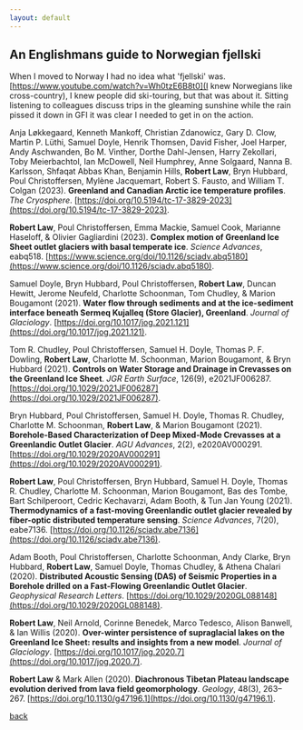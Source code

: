 ```yaml
---
layout: default
---
```


## An Englishmans guide to Norwegian fjellski 

When I moved to Norway I had no idea what 'fjellski' was. [https://www.youtube.com/watch?v=Wh0tzE6B8t0](I knew Norwegians like cross-country), I knew people did ski-touring, but that was about it. Sitting listening to colleagues discuss trips in the gleaming sunshine while the rain pissed it down in GFI it was clear I needed to get in on the action.

Anja Løkkegaard, Kenneth Mankoff, Christian Zdanowicz, Gary D. Clow, Martin P. Lüthi, Samuel Doyle, Henrik Thomsen, David Fisher, Joel Harper, Andy Aschwanden, Bo M. Vinther, Dorthe Dahl-Jensen, Harry Zekollari, Toby Meierbachtol, Ian McDowell, Neil Humphrey, Anne Solgaard, Nanna B. Karlsson, Shfaqat Abbas Khan, Benjamin Hills, **Robert Law**, Bryn Hubbard, Poul Christoffersen, Mylène Jacquemart, Robert S. Fausto, and William T. Colgan (2023). **Greenland and Canadian Arctic ice temperature profiles**. *The Cryosphere*. [https://doi.org/10.5194/tc-17-3829-2023](https://doi.org/10.5194/tc-17-3829-2023).

**Robert Law**, Poul Christoffersen, Emma Mackie, Samuel Cook, Marianne Haseloff, & Olivier Gagliardini (2023). **Complex motion of Greenland Ice Sheet outlet glaciers with basal temperate ice**. *Science Advances*, eabq518. [https://www.science.org/doi/10.1126/sciadv.abq5180](https://www.science.org/doi/10.1126/sciadv.abq5180).

Samuel Doyle, Bryn Hubbard, Poul Christoffersen, **Robert Law**, Duncan Hewitt, Jerome Neufeld, Charlotte Schoonman, Tom Chudley, & Marion Bougamont (2021). **Water flow through sediments and at the ice-sediment interface beneath Sermeq Kujalleq (Store Glacier), Greenland**. *Journal of Glaciology*. [https://doi.org/10.1017/jog.2021.121](https://doi.org/10.1017/jog.2021.121).

Tom R. Chudley, Poul Christoffersen, Samuel H. Doyle, Thomas P. F. Dowling, **Robert Law**, Charlotte M. Schoonman, Marion Bougamont, & Bryn Hubbard (2021). **Controls on Water Storage and Drainage in Crevasses on the Greenland Ice Sheet**. *JGR Earth Surface*, 126(9), e2021JF006287. [https://doi.org/10.1029/2021JF006287](https://doi.org/10.1029/2021JF006287).

Bryn Hubbard, Poul Christoffersen, Samuel H. Doyle, Thomas R. Chudley, Charlotte M. Schoonman, **Robert Law**, & Marion Bougamont (2021). **Borehole-Based Characterization of Deep Mixed-Mode Crevasses at a Greenlandic Outlet Glacier**. *AGU Advances*, 2(2), e2020AV000291. [https://doi.org/10.1029/2020AV000291](https://doi.org/10.1029/2020AV000291).

**Robert Law**, Poul Christoffersen, Bryn Hubbard, Samuel H. Doyle, Thomas R. Chudley, Charlotte M. Schoonman, Marion Bougamont, Bas des Tombe, Bart Schilperoort, Cedric Kechavarzi, Adam Booth, & Tun Jan Young (2021). **Thermodynamics of a fast-moving Greenlandic outlet glacier revealed by fiber-optic distributed temperature sensing**. *Science Advances*, 7(20), eabe7136. [https://doi.org/10.1126/sciadv.abe7136](https://doi.org/10.1126/sciadv.abe7136).

Adam Booth, Poul Christoffersen, Charlotte Schoonman, Andy Clarke, Bryn Hubbard, **Robert Law**, Samuel Doyle, Thomas Chudley, & Athena Chalari (2020). **Distributed Acoustic Sensing (DAS) of Seismic Properties in a Borehole drilled on a Fast-Flowing Greenlandic Outlet Glacier**. *Geophysical Research Letters*. [https://doi.org/10.1029/2020GL088148](https://doi.org/10.1029/2020GL088148).

**Robert Law**, Neil Arnold, Corinne Benedek, Marco Tedesco, Alison Banwell, & Ian Willis (2020). **Over-winter persistence of supraglacial lakes on the Greenland Ice Sheet: results and insights from a new model**. *Journal of Glaciology*. [https://doi.org/10.1017/jog.2020.7](https://doi.org/10.1017/jog.2020.7).

**Robert Law** & Mark Allen (2020). **Diachronous Tibetan Plateau landscape evolution derived from lava field geomorphology**. *Geology*, 48(3), 263–267. [https://doi.org/10.1130/g47196.1](https://doi.org/10.1130/g47196.1).

[back](./)
